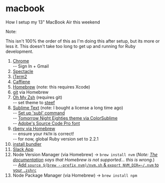 # macbook
How I setup my 13" MacBook Air this weekend

Note:

This isn't 100% the order of this as I'm doing this after setup, but its more or less it. This doesn't take too long to get up and running for Ruby development.

1.  [Chrome](https://www.google.com/chrome/browser/desktop/index.html)<br>
    -- Sign In + Gmail
2.  [Spectacle](https://www.spectacleapp.com/)
3.  [iTerm2](https://www.iterm2.com/)
4.  [Caffiene](https://itunes.apple.com/us/app/caffeine/id411246225?mt=12)
5.  [Homebrew](http://brew.sh/) (note: this requires Xcode)
6.  [git](https://git-scm.com/book/en/v1/Getting-Started-Installing-Git#Installing-on-Mac) via Homebrew
7.  [Oh My Zsh](https://github.com/robbyrussell/oh-my-zsh) (requires git)<br>
    -- set theme to [steef](https://github.com/robbyrussell/oh-my-zsh/wiki/themes#steeef)
8.  [Sublime Text](https://www.sublimetext.com/) (note: I bought a license a long time ago)<br>
    -- [Set up 'subl' command](http://stackoverflow.com/questions/11889484/command-subl-from-terminal-dont-work/16390622#16390622)<br>
    -- [Tomorrow Night Eighties theme via ColorSublime](http://colorsublime.com/?q=tomorrow+night+eighties)<br>
    -- [Adobe's Source Code Pro font](https://github.com/adobe-fonts/source-code-pro)
9.  [rbenv via Homebrew](https://github.com/rbenv/rbenv#homebrew-on-mac-os-x)<br>
    -- ensure your `PATH` is correct!<br>
    -- for now, global Ruby version set to 2.2.1
10. [install bundler](http://bundler.io/)
11. [Slack App](https://itunes.apple.com/us/app/slack/id803453959?mt=12)
12. Node Version Manager (via Homebrew) -> `brew install nvm` (_Note: [The documentation](https://github.com/creationix/nvm) says that Homebrew is not supported... this is wrong._)<br>
    -- [Add `source $(brew --prefix nvm)/nvm.sh` & `export NVM_DIR=~/.nvm` to your `.zshrc`](http://stackoverflow.com/a/27652360)
13. Node Package Manager (via Homebrew) -> `brew install npm`
